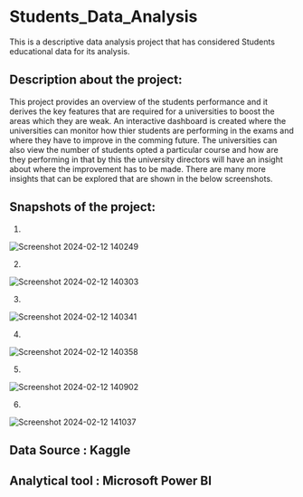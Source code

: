 # Students_Data_Analysis

This is a descriptive data analysis project that has considered Students educational data for its analysis.

## Description about the project:

This project provides an overview of the students performance and it derives the key features that are required for a universities to boost the areas which they are weak.
An interactive dashboard is created where the universities can monitor how thier students are performing in the exams and where they have to improve in the comming future.
The universities can also view the number of students opted a particular course and how are they performing in that by this the university directors will have an insight about where the improvement has to be made.
There are many more insights that can be explored that are shown in the below screenshots.

## Snapshots of the project:
1)
![Screenshot 2024-02-12 140249](https://github.com/MOHAMEDFARRAZ/Sales_Data_Analysis/assets/119418250/a664cad7-45ea-406e-9e39-84919cd1ff18)

2)
![Screenshot 2024-02-12 140303](https://github.com/MOHAMEDFARRAZ/Sales_Data_Analysis/assets/119418250/6c67c254-c99a-42d9-a58f-16b4bc0f13e1)

3)
![Screenshot 2024-02-12 140341](https://github.com/MOHAMEDFARRAZ/Sales_Data_Analysis/assets/119418250/f5a9f900-72c9-4e87-9e23-53379edcf5a6)

4)
![Screenshot 2024-02-12 140358](https://github.com/MOHAMEDFARRAZ/Sales_Data_Analysis/assets/119418250/d461fae9-5846-4bcc-a408-680670aa7b2e)

5)
![Screenshot 2024-02-12 140902](https://github.com/MOHAMEDFARRAZ/Sales_Data_Analysis/assets/119418250/26aac9bf-37c7-4547-8596-246c4dc47a98)

6)
![Screenshot 2024-02-12 141037](https://github.com/MOHAMEDFARRAZ/Sales_Data_Analysis/assets/119418250/bd47abcd-753d-44a9-bf29-241d51a4b832)

## Data Source : Kaggle 
## Analytical tool : Microsoft Power BI


